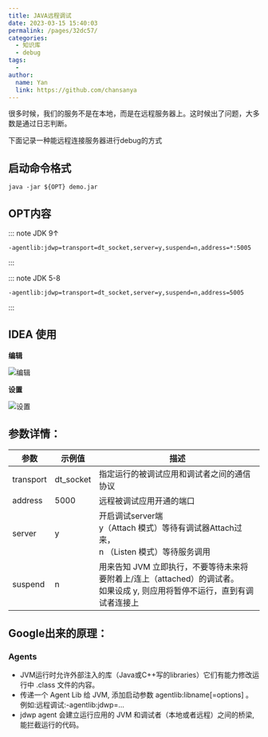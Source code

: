 ```yaml
---
title: JAVA远程调试
date: 2023-03-15 15:40:03
permalink: /pages/32dc57/
categories:
  - 知识库
  - debug
tags:
  - 
author: 
  name: Yan
  link: https://github.com/chansanya
---
```



很多时候，我们的服务不是在本地，而是在远程服务器上。这时候出了问题，大多数是通过日志判断。

下面记录一种能远程连接服务器进行debug的方式

<!-- more -->


## 启动命令格式

```shell
java -jar ${OPT} demo.jar
```

## OPT内容

::: note JDK 9↑
```shell
-agentlib:jdwp=transport=dt_socket,server=y,suspend=n,address=*:5005
```
:::

::: note JDK 5-8
```shell
-agentlib:jdwp=transport=dt_socket,server=y,suspend=n,address=5005
```
:::




## IDEA 使用



**编辑**

![编辑](https://cdn.jsdelivr.net/gh/chansanya/file_store/images/blog/doc/007003/img.png)

**设置**

![设置](https://cdn.jsdelivr.net/gh/chansanya/file_store/images/blog/doc/007003/img_1.png)




## 参数详情：

| 参数        | 示例值       | 描述                                                                          | 
|-----------|-----------|-----------------------------------------------------------------------------|
| transport | dt_socket | 指定运行的被调试应用和调试者之间的通信协议                                                       |
| address   | 5000      | 远程被调试应用开通的端口                                                                |
| server    | y         | 开启调试server端 <br/> y（Attach 模式）等待有调试器Attach过来，<br/>n （Listen 模式）等待服务调用       |
| suspend   | n         | 用来告知 JVM 立即执行，不要等待未来将要附着上/连上（attached）的调试者。<br/>如果设成 y, 则应用将暂停不运行，直到有调试者连接上 |



## Google出来的原理：
### Agents
- JVM运行时允许外部注入的库（Java或C++写的libraries）它们有能力修改运行中 .class 文件的内容。
- 传递一个 Agent Lib 给 JVM, 添加启动参数 agentlib:libname[=options] 。例如:远程调试:-agentlib:jdwp=...
- jdwp agent 会建立运行应用的 JVM 和调试者（本地或者远程）之间的桥梁,能拦截运行的代码。

